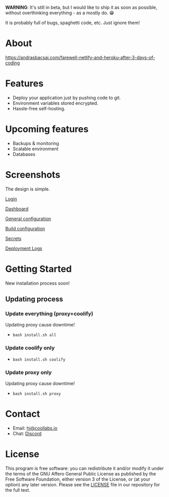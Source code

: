 **WARNING**: It's still in beta, but I would like to ship it as soon as possible, without overthinking everything - as a mostly do. 😁

It is probably full of bugs, spaghetti code, etc. Just ignore them!

# About

https://andrasbacsai.com/farewell-netlify-and-heroku-after-3-days-of-coding

# Features
- Deploy your application just by pushing code to git.
- Environment variables stored encrypted.
- Hassle-free self-hosting.

# Upcoming features
- Backups & monitoring
- Scalable environment
- Databases

# Screenshots

The design is simple.

[Login](https://coolify.coollabs.io/assets/login.png)

[Dashboard](https://coolify.coollabs.io/assets/dashboard.png)

[General configuration](https://coolify.coollabs.io/assets/configuration.png)

[Build configuration](https://coolify.coollabs.io/assets/build_step.png)

[Secrets](https://coolify.coollabs.io/assets/secrets.png)

[Deployment Logs](https://coolify.coollabs.io/assets/logs.png)

# Getting Started
New installation process soon!

## Updating process
### Update everything (proxy+coolify)
Updating proxy cause downtime!
-  `bash install.sh all`

### Update coolify only
-  `bash install.sh coolify`

### Update proxy only
Updating proxy cause downtime!
-  `bash install.sh proxy`

# Contact
- Email: hi@coollabs.io
- Chat: [Discord](https://discord.gg/bvS3WhR)

# License
This program is free software: you can redistribute it and/or modify it under the terms of the GNU Affero General Public License as published by the Free Software Foundation, either version 3 of the License, or (at your option) any later version. Please see the [LICENSE](/LICENSE) file in our repository for the full text.
